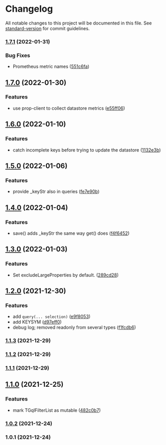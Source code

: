 # Changelog

All notable changes to this project will be documented in this file. See [standard-version](https://github.com/conventional-changelog/standard-version) for commit guidelines.

### [1.7.1](https://github.com/mdornseif/datastore-api/compare/v1.7.0...v1.7.1) (2022-01-31)


### Bug Fixes

* Prometheus metric names ([551c6fa](https://github.com/mdornseif/datastore-api/commit/551c6fad3cfea10f1a452cf12083a91848468510))

## [1.7.0](https://github.com/mdornseif/datastore-api/compare/v1.6.0...v1.7.0) (2022-01-30)


### Features

* use prop-client to collect datastore metrics ([e55ff06](https://github.com/mdornseif/datastore-api/commit/e55ff06c8e069ca0df798c1e1f34c2eb9bf9079b))

## [1.6.0](https://github.com/mdornseif/datastore-api/compare/v1.5.0...v1.6.0) (2022-01-10)


### Features

* catch incomplete keys before trying to update the datastore ([1132e3b](https://github.com/mdornseif/datastore-api/commit/1132e3b52913d83b189c7bf94101c6df162f87df))

## [1.5.0](https://github.com/mdornseif/datastore-api/compare/v1.4.0...v1.5.0) (2022-01-06)


### Features

* provide  _keyStr also in queries ([fe7e90b](https://github.com/mdornseif/datastore-api/commit/fe7e90b3011e08de552e1b4e35b1ad110efa6b1b))

## [1.4.0](https://github.com/mdornseif/datastore-api/compare/v1.3.0...v1.4.0) (2022-01-04)


### Features

* save() adds _keyStr the same way get() does ([f4f6452](https://github.com/mdornseif/datastore-api/commit/f4f6452c77046c0ee8d0b6ddfe2ec6744a4968bd))

## [1.3.0](https://github.com/mdornseif/datastore-api/compare/v1.2.0...v1.3.0) (2022-01-03)


### Features

* Set excludeLargeProperties by default. ([289cd28](https://github.com/mdornseif/datastore-api/commit/289cd289651b0c34f36098370b3dfbe249790c5a))

## [1.2.0](https://github.com/mdornseif/datastore-api/compare/v1.1.3...v1.2.0) (2021-12-30)


### Features

* add `query(... selection)` ([e9f8053](https://github.com/mdornseif/datastore-api/commit/e9f8053fa98f496e69ccf83e649e7c1502751f16))
* add KEYSYM ([d97eff0](https://github.com/mdornseif/datastore-api/commit/d97eff09f0c7dd60caa860eda45975438d369920))
* debug log; removed readonly from several types ([f1fcdb6](https://github.com/mdornseif/datastore-api/commit/f1fcdb62551c3c624fcfd67f550f40a5bbd38138))

### [1.1.3](https://github.com/mdornseif/datastore-api/compare/v1.1.2...v1.1.3) (2021-12-29)

### [1.1.2](https://github.com/mdornseif/datastore-api/compare/v1.1.1...v1.1.2) (2021-12-29)

### [1.1.1](https://github.com/mdornseif/datastore-api/compare/v1.1.0...v1.1.1) (2021-12-29)

## [1.1.0](https://github.com/mdornseif/datastore-api/compare/v1.0.2...v1.1.0) (2021-12-25)


### Features

* mark TGqlFilterList as mutable ([482c0b7](https://github.com/mdornseif/datastore-api/commit/482c0b743a7ebde861448bd927db40b9179c547b))

### [1.0.2](https://github.com/mdornseif/datastore-api/compare/v1.0.1...v1.0.2) (2021-12-24)

### 1.0.1 (2021-12-24)
